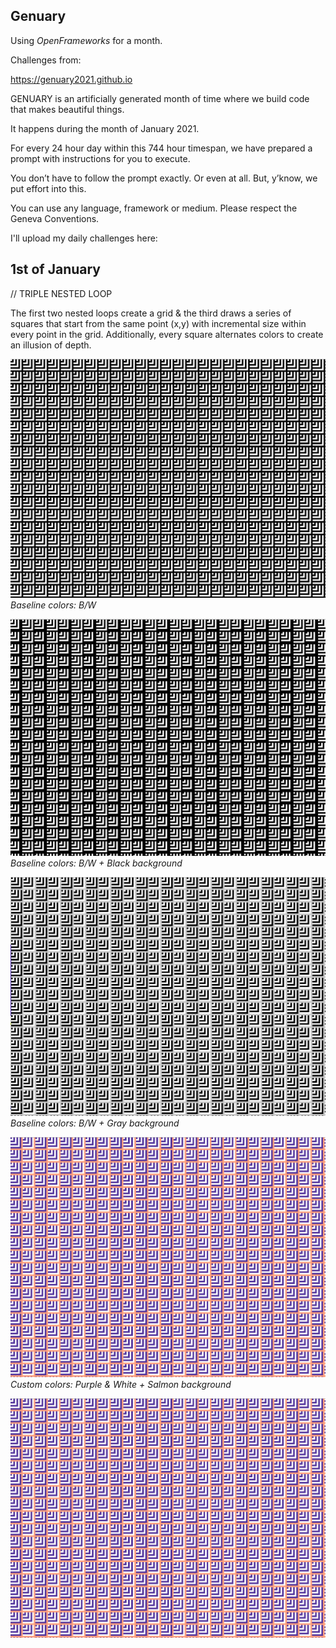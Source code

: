 ## Genuary

Using _OpenFrameworks_ for a month.

Challenges from:

https://genuary2021.github.io

GENUARY is an artificially generated month of time where we build code that makes beautiful things.

It happens during the month of January 2021.

For every 24 hour day within this 744 hour timespan, we have prepared a prompt with instructions for you to execute.

You don’t have to follow the prompt exactly. Or even at all. But, y’know, we put effort into this.

You can use any language, framework or medium. Please respect the Geneva Conventions.


I'll upload my daily challenges here:


## 1st of January

// TRIPLE NESTED LOOP

The first two nested loops create a grid & the third draws a series of squares that start from the same point (x,y) with incremental size within every point in the grid. Additionally, every square alternates colors to create an illusion of depth.

![day 1](Jan-1/Jan-1_2.png)
_Baseline colors: B/W_

![day 1](Jan-1/Jan-1_1.png)
_Baseline colors: B/W + Black background_

![day 1](Jan-1/Jan-1_3.png)
_Baseline colors: B/W + Gray background_

![day 1](Jan-1/Jan-1_4.png)
_Custom colors: Purple & White + Salmon background_


[![Watch the video](Jan-1/Jan-1_4.png)](https://youtu.be/ZnE48DMeWCQ)



